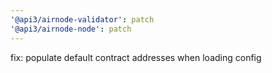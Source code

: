 ```yaml
---
'@api3/airnode-validator': patch
'@api3/airnode-node': patch
---
```


fix: populate default contract addresses when loading config
